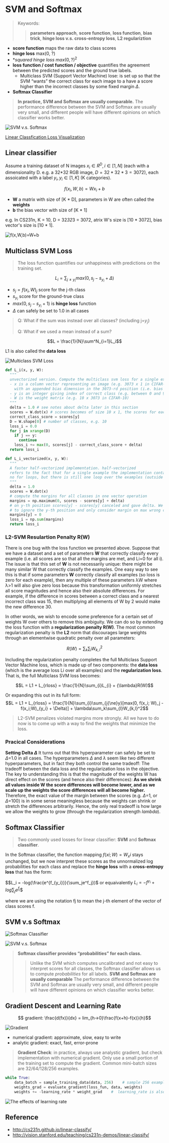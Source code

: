 # SVM and Softmax

> Keywords:
>> **parameters approach**, **score function**, **loss function**, **bias trick**, **hinge loss v.s. cross-entropy loss**, **L2 regulariztion**

* **score function** maps the raw data to class scores
* **hinge loss** max(0, ?)
* **squared hinge loss* $max(0, ?)^2$
* **loss function / cost function / objective** quantifies the agreement between the predicted scores and the ground true labels.
  * Multiclass SVM (Support Vector Machine) lose: is set up so that the SVM “wants” the correct class for each image to a have a score higher than the incorrect classes by some fixed margin $\Delta$.
* **Softmax Classifier**

> **In practice, SVM and Softmax are usually comparable.** The performance difference between the SVM and Softmax are usually very small, and different people will have different opinions on which classifier works better.

![SVM v.s. Softmax](http://cs231n.github.io/assets/svmvssoftmax.png)

[Linear Classfication Loss Visualization](http://vision.stanford.edu/teaching/cs231n-demos/linear-classify/)

## Linear classifier

Assume a training dataset of N images $x_i \in R^D, i \in [1,N]$ (each with a dimensionality D. e.g. a 32*32 RGB image, $D = 32*32*3 = 3072$), each assoicated with a label $y_i, y_i \in [1,K]$ (K categories).

$$f(x_i, W, b) = Wx_i + b$$

* **W** a matrix with size of [K * D], parameters in W are often called the **weights**
* **b** the bias vector with size of [K * 1]

e.g. In CS231n, K = 10, D = 32*32*3 = 3072, atrix W's size is [10 \* 3072], bias vector's size is [10 \* 1].

![f(x,W,b)=W+b](https://github.com/AarioAi/Note/blob/master/Image%20Recoginization%20%E5%9B%BE%E5%83%8F%E8%AF%86%E5%88%AB/_asset/CS231n-weight.jpg?raw=true)

## Multiclass SVM Loss

> The loss function quantifies our unhappiness with predictions on the training set.

$$ L_i = \sum_{j{\neq}y_i}max(0, s_j - s_{y_i} + \Delta)$$

* $s_j = f(x_i, W)_j$ score for the j-th class
* $s_{y_i}$ score for the ground-true class
* $max(0,s_j - s_{y_i} + 1)$ is **hinge loss** function
* $\Delta$ can safely be set to 1.0 in all cases

> Q: What if the sum was instead over all classes? (including j=$y_j$)
>
> Q: What if we used a mean instead of a sum?

$$L =  \frac{1}{N}\sum^N_{i=1}L_i$$

L1 is also called the **data loss**

![Multiclass SVM Loss](https://github.com/AarioAi/Note/blob/master/Image%20Recoginization%20%E5%9B%BE%E5%83%8F%E8%AF%86%E5%88%AB/_asset/CS231n-multiclass-svm-loss.jpg?raw=true)

```python
def L_i(x, y, W):
  """
  unvectorized version. Compute the multiclass svm loss for a single example (x,y)
  - x is a column vector representing an image (e.g. 3073 x 1 in CIFAR-10)
    with an appended bias dimension in the 3073-rd position (i.e. bias trick)
  - y is an integer giving index of correct class (e.g. between 0 and 9 in CIFAR-10)
  - W is the weight matrix (e.g. 10 x 3073 in CIFAR-10)
  """
  delta = 1.0 # see notes about delta later in this section
  scores = W.dot(x) # scores becomes of size 10 x 1, the scores for each class
  correct_class_score = scores[y]
  D = W.shape[0] # number of classes, e.g. 10
  loss_i = 0.0
  for j in xrange(D)
    if j == y:
      continue
    loss_i += max(0, scores[j] - correct_class_score + delta)
  return loss_i

def L_i_vectorized(x, y, W):
  """
  A faster half-vectorized implementation. half-vectorized
  refers to the fact that for a single example the implementation contains
  no for loops, but there is still one loop over the examples (outside this function)
  """
  delta = 1.0
  scores = W.dot(x)
  # compute the margins for all classes in one vector operation
  margins = np.maximum(0, scores - scores[y] + delta)
  # on y-th position scores[y] - scores[y] canceled and gave delta. We want
  # to ignore the y-th position and only consider margin on max wrong class
  margins[y] = 0
  loss_i = np.sum(margins)
  return loss_i
```

### L2-SVM Resulartion Penalty R(W)

There is one bug with the loss function we presented above. Suppose that we have a dataset and a set of parameters **W** that correctly classify every example (i.e. all scores are so that all the margins are met, and Li=0 for all i). The issue is that this set of **W** is not necessarily unique: there might be many similar W that correctly classify the examples. One easy way to see this is that if some parameters **W** correctly classify all examples (so loss is zero for each example), then any multiple of these parameters λW where λ>1 will also give zero loss because this transformation uniformly stretches all score magnitudes and hence also their absolute differences. For example, if the difference in scores between a correct class and a nearest incorrect class was 15, then multiplying all elements of W by 2 would make the new difference 30.

In other words, we wish to encode some preference for a certain set of weights W over others to remove this ambiguity. We can do so by extending the loss function with a **regularization penalty R(W)**. The most common regularization penalty is the **L2** norm that discourages large weights through an elementwise quadratic penalty over all parameters:

$$R(W) = \sum_k\sum_{l}W_{k,l}^2$$

 Including the regularization penalty completes the full Multiclass Support Vector Machine loss, which is made up of two components: the **data loss** (which is the average loss Li over all examples) and the **regularization loss**. That is, the full Multiclass SVM loss becomes:

$$L = L1 + L_{rloss} = \frac{1}{N}\sum_{i}L_{i} + {\lambda}R(W)$$

Or expanding this out in its full form:
$$L = L1 + L_{rloss} = \frac{1}{N}\sum_{i}\sum_{j{\ne}y}[max(0, f(x_i; W)_j - f(x_i;W)_{y_i} + \Delta)] + \lambda\sum_k\sum_{l}W_{k,l}^2$$

> L2-SVM penalizes violated margins more strongly.
> All we have to do now is to come up with a way to find the weights that minimize the loss.

### Pracical Considerations

**Setting Delta $\Delta$** It turns out that this hyperparameter can safely be set to $\Delta$=1.0 in all cases. The hyperparameters $\Delta$ and $\lambda$ seem like two different hyperparameters, but in fact they both control the same tradeoff: The tradeoff between the data loss and the regularization loss in the objective. The key to understanding this is that the magnitude of the weights W has direct effect on the scores (and hence also their differences): **As we shrink all values inside W the score differences will become lower, and as we scale up the weights the score differences will all become higher.** Therefore, the exact value of the margin between the scores (e.g. $\Delta$=1, or $\Delta$=100) is in some sense meaningless because the weights can shrink or stretch the differences arbitrarily. Hence, the only real tradeoff is how large we allow the weights to grow (through the regularization strength $lambda$).

## Softmax Classifier

> Two commonly used losses for linear classifier: **SVM** and **Softmax classifier**.

In the Softmax classifier, the function mapping $f(xi;W)=W_xi$ stays unchanged, but we now interpret these scores as the unnormalized log probabilities for each class and replace the **hinge loss** with a **cross-entropy loss** that has the form:

$$L_i = -log(\frac{e^{f_{y_i}}}{\sum_je^f_j})$ or equaivalently $L_i = -f^{y_i} + log\sum_je^{f_j}$$

where we are using the notation fj to mean the j-th element of the vector of class scores f.

## SVM v.s Softmax

![Softmax Classifier](https://github.com/AarioAi/Note/blob/master/Image%20Recoginization%20%E5%9B%BE%E5%83%8F%E8%AF%86%E5%88%AB/_asset/CS231n-softmax.jpg?raw=true)

![SVM v.s. Softmax](https://github.com/AarioAi/Note/blob/master/Image%20Recoginization%20%E5%9B%BE%E5%83%8F%E8%AF%86%E5%88%AB/_asset/CS231n-softmax-vs-svm.png?raw=true)

> **Softmax classifier provides “probabilities” for each class.**
>> Unlike the SVM which computes uncalibrated and not easy to interpret scores for all classes, the Softmax classifier allows us to compute *probabilities* for all labels.
> **SVM and Softmax are usually comparable**
>> The performance difference between the SVM and Softmax are usually very small, and different people will have different opinions on which classifier works better.

## Gradient Descent and Learning Rate

$$ gradient: \frac{d(fx)}{dx} = lim_{h->0}\frac{f(x+h)-f(x)}{h}$$

![Gradient](https://github.com/AarioAi/Note/blob/master/Image%20Recoginization%20%E5%9B%BE%E5%83%8F%E8%AF%86%E5%88%AB/_asset/CS231n-gradient.jpg?raw=true)

* numerical gradient: approximate, slow, easy to write
* analytic gradient: exact, fast, error-prone
  
> **Gradient Check**: in practice,  always use analystic gradient, but check implementation with numerical gradient.
> Only use a small portion of the training set to compute the gradient. Common mini-batch sizes are 32/64/128/256 examples.

```python
while True:
    data_batch = sample_training_data(data, 256)    # sample 256 examples
    weights_grad = evaluate_gradient(loss_fun, data, weights)
    weights += -learning_rate * weight_grad    #  learning_rate is also called step_size
```

![The effects of learning rate](https://github.com/AarioAi/Note/blob/master/Image%20Recoginization%20%E5%9B%BE%E5%83%8F%E8%AF%86%E5%88%AB/_asset/CS231n-the-effects-of-learning-rate.jpg?raw=true)

## Reference
* http://cs231n.github.io/linear-classify/
* http://vision.stanford.edu/teaching/cs231n-demos/linear-classify/